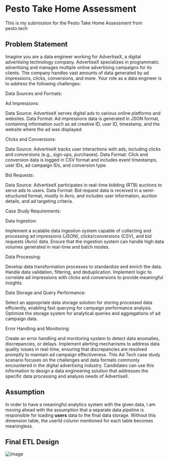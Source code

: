 # Pesto Take Home Assessment

This is my submission for the Pesto Take Home Assessment from pesto.tech

## Problem Statement

Imagine you are a data engineer working for AdvertiseX, a digital advertising technology company. AdvertiseX specializes in programmatic advertising and manages multiple online advertising campaigns for its clients. The company handles vast amounts of data generated by ad impressions, clicks, conversions, and more. Your role as a data engineer is to address the following challenges:

Data Sources and Formats:

Ad Impressions:

Data Source: AdvertiseX serves digital ads to various online platforms and websites.
Data Format: Ad impressions data is generated in JSON format, containing information such as ad creative ID, user ID, timestamp, and the website where the ad was displayed.

Clicks and Conversions:

Data Source: AdvertiseX tracks user interactions with ads, including clicks and conversions (e.g., sign-ups, purchases).
Data Format: Click and conversion data is logged in CSV format and includes event timestamps, user IDs, ad campaign IDs, and conversion type.

Bid Requests:

Data Source: AdvertiseX participates in real-time bidding (RTB) auctions to serve ads to users.
Data Format: Bid request data is received in a semi-structured format, mostly in Avro, and includes user information, auction details, and ad targeting criteria.

Case Study Requirements:

Data Ingestion:

Implement a scalable data ingestion system capable of collecting and processing ad impressions (JSON), clicks/conversions (CSV), and bid requests (Avro) data.
Ensure that the ingestion system can handle high data volumes generated in real-time and batch modes.

Data Processing:

Develop data transformation processes to standardize and enrich the data. Handle data validation, filtering, and deduplication.
Implement logic to correlate ad impressions with clicks and conversions to provide meaningful insights.

Data Storage and Query Performance:

Select an appropriate data storage solution for storing processed data efficiently, enabling fast querying for campaign performance analysis.
Optimize the storage system for analytical queries and aggregations of ad campaign data.

Error Handling and Monitoring:

Create an error handling and monitoring system to detect data anomalies, discrepancies, or delays.
Implement alerting mechanisms to address data quality issues in real-time, ensuring that discrepancies are resolved promptly to maintain ad campaign effectiveness.
This Ad Tech case study scenario focuses on the challenges and data formats commonly encountered in the digital advertising industry. Candidates can use this information to design a data engineering solution that addresses the specific data processing and analysis needs of AdvertiseX.

## Assumption
In order to have a meaningful analytics system with the given data, I am moving ahead with the assumption that a separate data pipeline is responsible for loading **users** data to the final data storage. Without this dimension table, the userId column mentioned for each table becomes meaningless.

## Final ETL Design
![image](https://github.com/bhaktavar/pesto-take-home/assets/43117589/6cb40664-893f-4616-83c2-e2038c598681)
